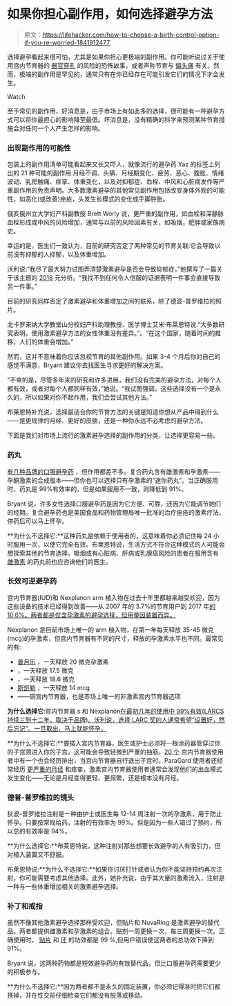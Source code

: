 # 如果你担心副作用，如何选择避孕方法

> 原文：<https://lifehacker.com/how-to-choose-a-birth-control-option-if-you-re-worried-1841912477>

选择避孕看起来很可怕，尤其是如果你担心更极端的副作用。你可能听说过关于使用宫内节育器的 [器官穿孔](https://www.health.com/condition/birth-control/iud-fell-out) 的风险的恐怖故事，或者声称节育与 [偏头痛](https://americanmigrainefoundation.org/resource-library/spotlight-on-oral-contraceptives-and-migraine/) 有关。然而，极端的副作用是罕见的，通常只有在你已经存在可能引发它们的情况下才会发生。

Watch

至于常见的副作用，好消息是，由于市场上有如此多的选择，很可能有一种避孕方式可以将你最担心的影响降至最低。坏消息是，没有精确的科学来预测某种节育措施会对任何一个人产生怎样的影响。

### **出现副作用的可能性**

包装上的副作用清单可能看起来又长又吓人，就像流行的避孕药 Yaz 的标签上列出的 21 种可能的副作用:月经不调、头痛、月经期变化、疲劳、恶心、腹胀、情绪波动、乳房触痛、痉挛、体重变化，以及对抑郁症、血栓、中风和心脏病发作等严重副作用的免责声明。大多数激素避孕的其他常见副作用包括改变身体外观的可能性，如恶化(或改善)痤疮，头发生长模式的变化或手脚肿胀。

俄亥俄州立大学妇产科副教授 Brett Worly 说，更严重的副作用，如血栓和深静脉血栓形成或中风的风险增加，通常与以前的风险因素有关，如吸烟，肥胖或家族病史。

幸运的是，医生们一致认为，目前的研究否定了两种常见的节育关联:它会导致以前没有抑郁的人抑郁，以及体重增加。

沃利说:“我尽了最大努力试图弄清楚激素避孕是否会导致抑郁症，”他撰写了一篇关于该主题的 [2018](https://www.ncbi.nlm.nih.gov/pubmed/29496297) 元分析。“我找不到任何令人信服的证据表明一件事会直接导致另一件事。”

目前的研究同样否定了激素避孕和体重增加之间的联系，除了德波-普罗维拉的照片。

北卡罗来纳大学教堂山分校妇产科助理教授、医学博士艾米·布莱恩特说:“大多数研究表明，使用激素避孕方法的女性体重没有差异。”。“在这个国家，随着时间的推移，人们的体重会增加。”

然而，这并不意味着你应该忽视节育的其他副作用。如果 3-4 个月后你对自己的感觉不满意，Bryant 建议你去找医生寻求更好的解决方案。

“不幸的是，尽管多年来的研究和许多进展，我们没有完美的避孕方法，对每个人都有效，或者对每个人都同样有效，”她说。“我试图强调，这些选择没有一个是永久的，所以如果对你不起作用，我们会尝试其他方法。”

布莱恩特补充说，选择最适合你的节育方法的关键是知道你想从产品中得到什么——是更规律的月经、更好的皮肤，还是一种你永远不必考虑的避孕方法。

下面是我们对市场上流行的激素避孕选择的副作用的分类，让选择更容易一些。

### **药丸**

[有几种品牌的口服避孕药](https://lifehacker.com/how-to-choose-a-birth-control-pill-1836496878) ，但作用都差不多。复合药丸含有雌激素和孕激素——孕酮激素的合成版本——但你也可以选择只有孕激素的“迷你药丸”。当正确服用时，药丸是 99%有效率的，但是如果服用不一致，则降低到 91%。

Bryant 说，许多女性选择口服避孕药是因为它方便、可靠，还因为它能调节她们的经期。复合避孕药也是美国食品和药物管理局唯一批准的治疗痤疮的激素疗法。停药后可以马上怀孕。

**为什么不选择它:**这种药丸是依赖于使用者的，这意味着你必须记住每 24 小时服用一次，以使它完全有效。布莱恩特说，生活方式不符合这种模式的人可能会想探索其他的节育选择。吸烟或有心脏病、肝病或乳腺癌风险的患者在服用含有 [雌激素](https://www.plannedparenthood.org/learn/birth-control/birth-control-pill/how-safe-is-the-birth-control-pill) 的药丸前也应咨询他们的医生。

### **长效可逆避孕药**

宫内节育器(IUD)和 Nexplanon arm 植入物在过去十年里都越来越受欢迎，因为这些设备的技术已经得到改善——从 2007 年的 3.7%的节育用户到 2017 年[的 10.6%。两者都是仅含孕激素的避孕选择，但用量因装置而异。](https://www.cdc.gov/nchs/products/databriefs/db327.htm)

Nexplanon 是目前市场上唯一的 arm 植入物，在第一年每天释放 35-45 微克 (mcg)的孕激素，但宫内节育器有不同的尺寸，释放的孕激素水平也不同。最常见的有:

*   [曼月乐](https://www.rxlist.com/mirena-drug.htm) ，一天释放 20 微克孕激素
*   ，一天释放 17.5 微克
*   ，一天释放 18.6 微克
*   [斯凯勒](https://www.rxlist.com/skyla-drug.htm) ，一天释放 14 mcg
*   ——铜宫内节育器，也是市场上唯一的非激素宫内节育器选项

**为什么选择它**:宫内节育器 s 和 Nexplanon[在最初几年的使用中 99%有效(LARCS 持续三到十二年，取决于品牌)。沃利说，选择 LARC 奖的人通常希望“设置好，然后忘记”。一旦取出，马上就能怀孕。](https://www.plannedparenthood.org/learn/birth-control/iud/how-effective-are-iuds)

**为什么不选择它:**要插入宫内节育器，医生或护士必须将一根涂药器管穿过你的子宫颈进入你的子宫。这可能会导致轻微到严重的抽筋。[20 个](https://providers.bedsider.org/articles/who-is-at-increased-risk-of-iud-expulsion) 宫内节育器使用者中有一个也会经历排出，当宫内节育器自行退出子宫时。ParaGard 使用者还经常经历 [更严重的月经](https://www.mayoclinic.org/tests-procedures/paragard/about/pac-20391270) 和痉挛，激素宫内节育器使用者通常会发现他们的出血模式发生变化——无论是月经变得更轻、更频繁，还是根本没有月经。

### **德普-普罗维拉的镜头**

狄波-普罗维拉注射是一种由护士或医生每 12-14 周注射一次的孕激素，用于防止怀孕。只要按常规给药，注射的有效率为 99%。但是因为一些人错过了预约，所以总的有效率是 94%。

**为什么选择它:**布莱恩特说，这种注射对那些想要长效避孕的人有吸引力，但对植入装置又不舒服。

布莱恩特说:**为什么不选择它:**如果你讨厌打针或者认为你不能坚持预约再次注射，你可能需要考虑其他选择。此外，她补充说，由于其大量的激素流入，注射是一种与一些体重增加相关的激素避孕选择。

### **补丁和戒指**

虽然不像其他激素避孕选择那样受欢迎，但贴片和 NuvaRing 是激素避孕的替代品。两者都提供雌激素和孕激素的组合。贴剂一周更换一次，每三周更换一次。正确使用时， [贴片](https://www.plannedparenthood.org/learn/birth-control/birth-control-patch/how-effective-is-the-birth-control-patch) 和 [环](https://www.plannedparenthood.org/learn/birth-control/birth-control-vaginal-ring-nuvaring/how-effective-birth-control-ring) 的功效都是 99 %,但用户错误使这两者的总功效下降到 91%。

Bryant 说，这两种药物都是短效避孕药的有效替代品，但比口服避孕药需要更少的积极参与。

**为什么不选择它:**因为两者都不是永久的固定装置，你必须记得准时把它们都换掉，并在性交前仔细检查它们都没有脱落或移动。